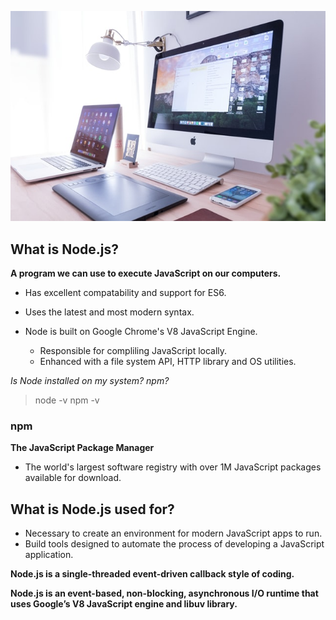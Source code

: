 ![Alt Text](img/screens.jpg)

## What is Node.js?

**A program we can use to execute JavaScript on our computers.**
  - Has excellent compatability and support for ES6.
  - Uses the latest and most modern syntax.

- Node is built on Google Chrome's V8 JavaScript Engine.
    - Responsible for compliling JavaScript locally.
    - Enhanced with a file system API, HTTP library and OS utilities.

*Is Node installed on my system? npm?*

> node -v
> npm -v

### npm

**The JavaScript Package Manager**

- The world's largest software registry with over 1M JavaScript packages available for download.

## What is Node.js used for?

- Necessary to create an environment for modern JavaScript apps to run.
- Build tools designed to automate the process of developing a JavaScript application.

**Node.js is a single-threaded event-driven callback style of coding.**

**Node.js is an event-based, non-blocking, asynchronous I/O runtime that uses Google’s V8 JavaScript engine and libuv library.**




    